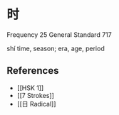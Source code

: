 # 时
Frequency 25
General Standard 717

shí
time, season; era, age, period

## References
- [[HSK 1]]
- [[7 Strokes]]
- [[日 Radical]]